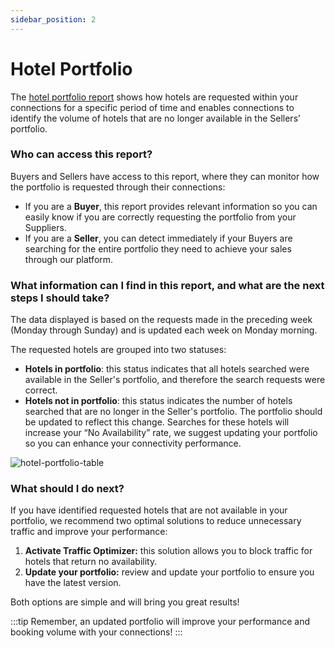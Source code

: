 ```yaml
---
sidebar_position: 2
---
```


# Hotel Portfolio

The [hotel portfolio report](https://app.travelgatex.com/insights/hotel-portfolio) shows how hotels are requested within your connections for a specific period of time and enables connections to identify the volume of hotels that are no longer available in the Sellers’ portfolio.

### Who can access this report?

Buyers and Sellers have access to this report, where they can monitor how the portfolio is requested through their connections:
- If you are a **Buyer**, this report provides relevant information so you can easily know if you are correctly requesting the portfolio from your Suppliers.
- If you are a **Seller**, you can detect immediately if your Buyers are searching for the entire portfolio they need to achieve your sales through our platform.

### What information can I find in this report, and what are the next steps I should take?

The data displayed is based on the requests made in the preceding week (Monday through Sunday) and is updated each week on Monday morning.  

The requested hotels are grouped into two statuses:
- **Hotels in portfolio**: this status indicates that all hotels searched were available in the Seller's portfolio, and therefore the search requests were correct.
- **Hotels not in portfolio**: this status indicates the number of hotels searched that are no longer in the Seller's portfolio. The portfolio should be updated to reflect this change. Searches for these hotels will increase your “No Availability” rate, we suggest updating your portfolio so you can enhance your connectivity performance.

![hotel-portfolio-table](https://storage.travelgate.com//kbase/hotel-portfolio-table.jpg)

### What should I do next?
If you have identified requested hotels that are not available in your portfolio, we recommend two optimal solutions to reduce unnecessary traffic and improve your performance:

1. **Activate Traffic Optimizer:** this solution allows you to block traffic for hotels that return no availability.
1. **Update your portfolio:** review and update your portfolio to ensure you have the latest version.

Both options are simple and will bring you great results!


:::tip
Remember, an updated portfolio will improve your performance and booking volume with your connections!
:::
